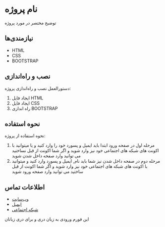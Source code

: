 # نام پروژه

توضیح مختصر در مورد پروژه

## نیازمندی‌ها

- HTML
- CSS
- BOOTSTRAP

## نصب و راه‌اندازی

دستورالعمل نصب و راه‌اندازی پروژه:

1. ایجاد فایل HTML
2. ایجاد فایل CSS
3. راه اندازی BOOTSTRAP

## نحوه استفاده

نحوه استفاده از پروژه:

1. مرحله اول در صفحه ورود ابتدا باید ایمیل و پسورد خود را وارد کنید و یا میتوانید با اکونت های شبکه های اجتماعی خود نیز وارد شوید و اگر شما اکونت از قبل نساختید می توانید وارد صفحه داخل شدن شوید
2. مرحله دوم در صفحه داخل شدن نیز شما باید نام, ایمیل و پسورد وارد کنید و میتوانید با اکونت های شبکه های اجتماعی خود نیز وارد شوید و اگر شما اکونت از قبل ساختید می توانید وارد صفحه ورود شوید


## اطلاعات تماس

- [وب‌سایت](لینک)
- [ایمیل](mailto:ایمیل@مثال.com)
- [شبکه اجتماعی](لینک)

این فورم ورودی به زبان دری و برای دری زبانان
